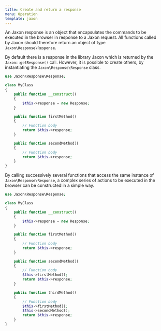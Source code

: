 ```yaml
---
title: Create and return a response
menu: Operation
template: jaxon
---
```


An Jaxon response is an object that encapsulates the commands to be executed in the browser in response to a Jaxon request.
All functions called by Jaxon should therefore return an object of type `Jaxon\Response\Response`.

By default there is a response in the library Jaxon which is returned by the `Jaxon::getResponse()` call.
However, it is possible to create others, by instantiating the `Jaxon\Response\Response` class.

```php
use Jaxon\Response\Response;

class MyClass
{
    public function __construct()
    {
        $this->response = new Response;
    }

    public function firstMethod()
    {
        // Function body
        return $this->response;
    }

    public function secondMethod()
    {
        // Function body
        return $this->response;
    }
}
```

By calling successively several functions that access the same instance of `Jaxon\Response\Response`, a complex series of actions to be executed in the browser can be constructed in a simple way.

```php
use Jaxon\Response\Response;

class MyClass
{
    public function __construct()
    {
        $this->response = new Response;
    }

    public function firstMethod()
    {
        // Function body
        return $this->response;
    }

    public function secondMethod()
    {
        // Function body
        $this->firstMethod();
        return $this->response;
    }

    public function thirdMethod()
    {
        // Function body
        $this->firstMethod();
        $this->secondMethod();
        return $this->response;
    }
}
```
